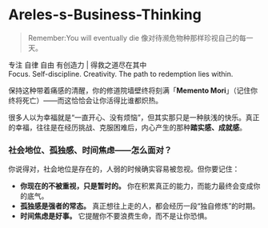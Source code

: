 # Areles-s-Business-Thinking

> Remember:You will eventually die
> 像对待濒危物种那样珍视自己的每一天。

专注 自律 自由 有创造力 | 得救之道尽在其中                                 
Focus. Self-discipline. Creativity. The path to redemption lies within.

保持这种带着痛感的清醒，你的修道院墙壁终将刻满「**Memento Mori**」（记住你终将死亡）——而这恰恰会让你活得比谁都炽热。

很多人以为幸福就是“一直开心、没有烦恼”，但其实那只是一种肤浅的快乐。真正的幸福，往往是在经历挑战、克服困难后，内心产生的那种**踏实感、成就感**。

### **社会地位、孤独感、时间焦虑——怎么面对？**

你说得对，社会地位是存在的，人弱的时候确实容易被忽视。但你要记住：

- **你现在的不被重视，只是暂时的。** 你在积累真正的能力，而能力最终会变成你的底气。
- **孤独感是强者的常态。** 真正想往上走的人，都会经历一段“独自修炼”的时期。
- **时间焦虑是好事。** 它提醒你不要浪费生命，而不是让你恐惧。
